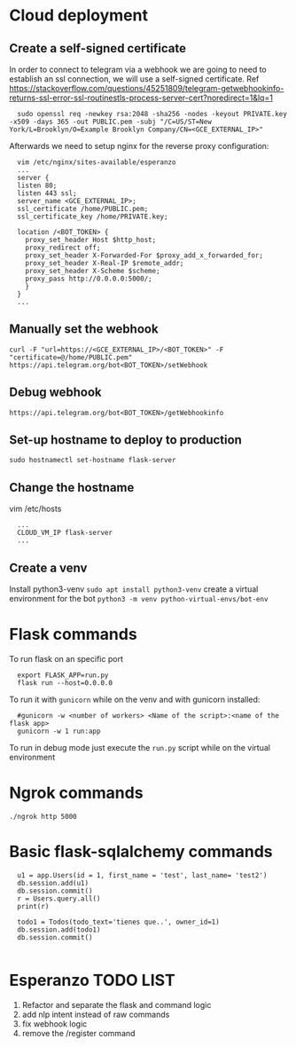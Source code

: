 # Cloud deployment
## Create a self-signed certificate
In order to connect to telegram via a webhook we are going to need to establish an ssl connection, we will use a self-signed certificate. Ref https://stackoverflow.com/questions/45251809/telegram-getwebhookinfo-returns-ssl-error-ssl-routinestls-process-server-cert?noredirect=1&lq=1
```
  sudo openssl req -newkey rsa:2048 -sha256 -nodes -keyout PRIVATE.key -x509 -days 365 -out PUBLIC.pem -subj "/C=US/ST=New York/L=Brooklyn/O=Example Brooklyn Company/CN=<GCE_EXTERNAL_IP>"
```
Afterwards we need to setup nginx for the reverse proxy configuration:
```
  vim /etc/nginx/sites-available/esperanzo
  ...
  server {
  listen 80;
  listen 443 ssl;
  server_name <GCE_EXTERNAL_IP>;
  ssl_certificate /home/PUBLIC.pem;
  ssl_certificate_key /home/PRIVATE.key;

  location /<BOT_TOKEN> {
    proxy_set_header Host $http_host;
    proxy_redirect off;
    proxy_set_header X-Forwarded-For $proxy_add_x_forwarded_for;
    proxy_set_header X-Real-IP $remote_addr;
    proxy_set_header X-Scheme $scheme;
    proxy_pass http://0.0.0.0:5000/;
    }
  }
  ...
```

## Manually set the webhook
`curl -F "url=https://<GCE_EXTERNAL_IP>/<BOT_TOKEN>" -F "certificate=@/home/PUBLIC.pem" https://api.telegram.org/bot<BOT_TOKEN>/setWebhook`

## Debug webhook
`https://api.telegram.org/bot<BOT_TOKEN>/getWebhookinfo`

## Set-up hostname to deploy to production 
`sudo hostnamectl set-hostname flask-server`
## Change the hostname
vim /etc/hosts
```
  ...
  CLOUD_VM_IP flask-server
  ...
```
## Create a venv
Install python3-venv `sudo apt install python3-venv` create a virtual environment for the bot `python3 -m venv python-virtual-envs/bot-env`

# Flask commands
To run flask on an specific port 
```
  export FLASK_APP=run.py
  flask run --host=0.0.0.0
```
To run it with `gunicorn` while on the venv and with gunicorn installed:
```
  #gunicorn -w <number of workers> <Name of the script>:<name of the flask app>
  gunicorn -w 1 run:app
```
To run in debug mode just execute the `run.py` script while on the virtual environment

# Ngrok commands
`./ngrok http 5000`

# Basic flask-sqlalchemy commands
```
  u1 = app.Users(id = 1, first_name = 'test', last_name= 'test2')
  db.session.add(u1)
  db.session.commit()
  r = Users.query.all()
  print(r)

  todo1 = Todos(todo_text='tienes que..', owner_id=1)
  db.session.add(todo1)
  db.session.commit()
  
```

# Esperanzo TODO LIST
1. Refactor and separate the flask and command logic
2. add nlp intent instead of raw commands
3. fix webhook logic
4. remove the /register command
